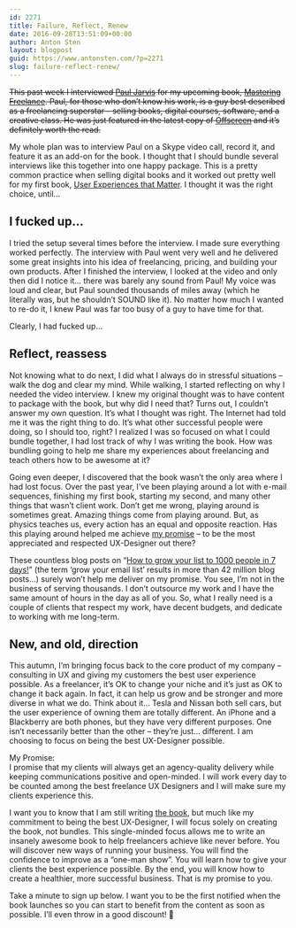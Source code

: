 ```yaml
---
id: 2271
title: Failure, Reflect, Renew
date: 2016-09-28T13:51:09+00:00
author: Anton Sten
layout: blogpost
guid: https://www.antonsten.com/?p=2271
slug: failure-reflect-renew/
---
```

~~This past week I interviewed <a href="https://pjrvs.com" target="_blank">Paul Jarvis</a> for my upcoming book, <a href="https://masteringfreelance.com" target="_blank">Mastering Freelance</a>. Paul, for those who don’t know his work, is a guy best described as a freelancing superstar &#8211; selling books, digital courses, software, and a creative class. He was just featured in the latest copy of <a href="http://www.offscreenmag.com/issue15/" target="_blank">Offscreen</a> and it’s definitely worth the read.~~

My whole plan was to interview Paul on a Skype video call, record it, and feature it as an add-on for the book. I thought that I should bundle several interviews like this together into one happy package. This is a pretty common practice when selling digital books and it worked out pretty well for my first book, <a href="https://www.antonsten.com/book/" target="_blank">User Experiences that Matter</a>. I thought it was the right choice, until&#8230;

## I fucked up&#8230;

I tried the setup several times before the interview. I made sure everything worked perfectly. The interview with Paul went very well and he delivered some great insights into his idea of freelancing, pricing, and building your own products. After I finished the interview, I looked at the video and only then did I notice it… there was barely any sound from Paul! My voice was loud and clear, but Paul sounded thousands of miles away (which he literally was, but he shouldn’t SOUND like it). No matter how much I wanted to re-do it, I knew Paul was far too busy of a guy to have time for that.

Clearly, I had fucked up…

## Reflect, reassess

Not knowing what to do next, I did what I always do in stressful situations &#8211; walk the dog and clear my mind. While walking, I started reflecting on why I needed the video interview. I knew my original thought was to have content to package with the book, but why did I need that? Turns out, I couldn’t answer my own question. It’s what I thought was right. The Internet had told me it was the right thing to do. It’s what other successful people were doing, so I should too, right? I realized I was so focused on what I could bundle together, I had lost track of why I was writing the book. How was bundling going to help me share my experiences about freelancing and teach others how to be awesome at it?

Going even deeper, I discovered that the book wasn’t the only area where I had lost focus. Over the past year, I’ve been playing around a lot with e-mail sequences, finishing my first book, starting my second, and many other things that wasn’t client work. Don’t get me wrong, playing around is sometimes great. Amazing things come from playing around. But, as physics teaches us, every action has an equal and opposite reaction. Has this playing around helped me achieve <a href="https://www.antonsten.com/making-promises-clients-will-feel/" target="_blank">my promise</a> &#8211; to be the most appreciated and respected UX-Designer out there?

These countless blog posts on “<a href="https://convertkit.com/get-1000-email-subscribers-week/" target="_blank">How to grow your list to 1000 people in 7 days!</a>” (the term ‘grow your email list’ results in more than 42 million blog posts…) surely won’t help me deliver on my promise. You see, I’m not in the business of serving thousands. I don’t outsource my work and I have the same amount of hours in the day as all of you. So, what I really need is a couple of clients that respect my work, have decent budgets, and dedicate to working with me long-term.

## New, and old, direction

This autumn, I’m bringing focus back to the core product of my company &#8211; consulting in UX and giving my customers the best user experience possible. As a freelancer, it’s OK to change your niche and it’s just as OK to change it back again. In fact, it can help us grow and be stronger and more diverse in what we do. Think about it… Tesla and Nissan both sell cars, but the user experience of owning them are totally different. An iPhone and a Blackberry are both phones, but they have very different purposes. One isn’t necessarily better than the other &#8211; they’re just&#8230; different. I am choosing to focus on being the best UX-Designer possible.

My Promise:<br>
I promise that my clients will always get an agency-quality delivery while keeping communications positive and open-minded. I will work every day to be counted among the best freelance UX Designers and I will make sure my clients experience this.

I want you to know that I am still writing <a href="https://masteringfreelance.com" target="_blank">the book</a>, but much like my commitment to being the best UX-Designer, I will focus solely on creating the book, not bundles. This single-minded focus allows me to write an insanely awesome book to help freelancers achieve like never before. You will discover new ways of running your business. You will find the confidence to improve as a “one-man show”. You will learn how to give your clients the best experience possible. By the end, you will know how to create a healthier, more successful business. That is my promise to you.

Take a minute to sign up below. I want you to be the first notified when the book launches so you can start to benefit from the content as soon as possible. I’ll even throw in a good discount! 🙂
